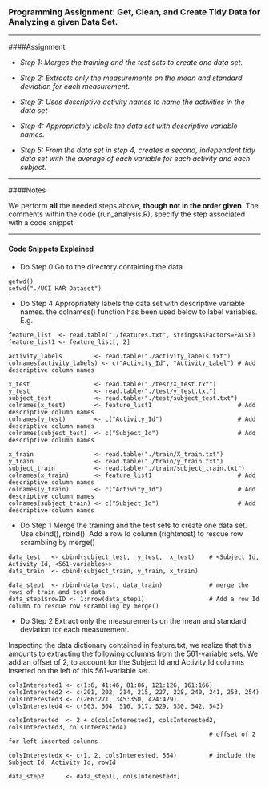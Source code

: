 ### Programming Assignment: Get, Clean, and Create Tidy Data for Analyzing a given Data Set. 

---

####Assignment 

* *Step 1: Merges the training and the test sets to create one data set.*

* *Step 2: Extracts only the measurements on the mean and standard deviation for each measurement.* 

* *Step 3: Uses descriptive activity names to name the activities in the data set*

* *Step 4: Appropriately labels the data set with descriptive variable names.* 

* *Step 5: From the data set in step 4, creates a second, independent tidy data set with the average of each variable for each activity and each subject.*

---

####Notes

We perform **all** the needed steps above, **though not in the order given**. The comments within the code (run_analysis.R), specify the step associated with a code snippet

---

#### Code Snippets Explained

* Do Step 0 Go to the directory containing the data
```
getwd()
setwd("./UCI HAR Dataset")
```

* Do Step 4 Appropriately labels the data set with descriptive variable names. the colnames() function has been used below to label variables. E.g.
```
feature_list  <- read.table("./features.txt", stringsAsFactors=FALSE)
feature_list1 <- feature_list[, 2]

activity_labels         <- read.table("./activity_labels.txt")
colnames(activity_labels) <- c("Activity_Id", "Activity_Label") # Add descriptive column names

x_test                  <- read.table("./test/X_test.txt")
y_test                  <- read.table("./test/y_test.txt")
subject_test            <- read.table("./test/subject_test.txt")
colnames(x_test)        <- feature_list1                        # Add descriptive column names
colnames(y_test)        <- c("Activity_Id")                     # Add descriptive column names
colnames(subject_test)  <- c("Subject_Id")                      # Add descriptive column names

x_train                 <- read.table("./train/X_train.txt")
y_train                 <- read.table("./train/y_train.txt")
subject_train           <- read.table("./train/subject_train.txt")
colnames(x_train)       <- feature_list1                        # Add descriptive column names
colnames(y_train)       <- c("Activity_Id")                     # Add descriptive column names
colnames(subject_train) <- c("Subject_Id")                      # Add descriptive column names
```

* Do Step 1 Merge the training and the test sets to create one data set. Use cbind(), rbind(). Add a row Id column (rightmost) to rescue row scrambling by merge()
```
data_test   <- cbind(subject_test,  y_test,  x_test)    # <Subject Id, Activity Id, <561-variables>>
data_train  <- cbind(subject_train, y_train, x_train)

data_step1  <- rbind(data_test, data_train)             # merge the rows of train and test data
data_step1$rowID <- 1:nrow(data_step1)                  # Add a row Id column to rescue row scrambling by merge()
```

* Do Step 2 Extract only the measurements on the mean and standard deviation for each measurement. 

Inspecting the data dictionary contained in feature.txt, we realize that this amounts to extracting the following columns from the 561-variable sets. We add an offset of 2, to account for the Subject Id and Activity Id columns inserted on the left of this 561-variable set.
```
colsInterested1 <- c(1:6, 41:46, 81:86, 121:126, 161:166)
colsInterested2 <- c(201, 202, 214, 215, 227, 228, 240, 241, 253, 254)
colsInterested3 <- c(266:271, 345:350, 424:429)
colsInterested4 <- c(503, 504, 516, 517, 529, 530, 542, 543)

colsInterested  <- 2 + c(colsInterested1, colsInterested2, colsInterested3, colsInterested4)
                                                        # offset of 2 for left inserted columns

colsInterestedx <- c(1, 2, colsInterested, 564)         # include the Subject Id, Activity Id, rowId

data_step2      <- data_step1[, colsInterestedx]
```